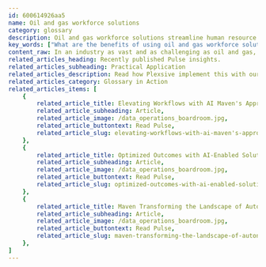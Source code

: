 ```yaml
---
id: 600614926aa5
name: Oil and gas workforce solutions
category: glossary
description: Oil and gas workforce solutions streamline human resource management across hazardous areas, combining digital platforms and analytics to enhance efficiency, safety, and decision-making in the energy sector.
key_words: ["What are the benefits of using oil and gas workforce solutions?", "How do oil and gas workforce solutions enhance productivity?", "What digital platforms are involved in oil and gas workforce solutions?", "How can oil and gas workforce solutions modernize legacy systems?", "What role does business analytics play in oil and gas workforce management?", "How does collaboration software improve oil and gas operations?", "What features of oil and gas workforce solutions support emergency response?", "How do cloud-based services benefit the oil and gas industry's workforce management?", "In what ways can real-time visibility into operations optimize oil and gas labor costs?", "How do oil and gas workforce solutions ensure health and safety in hazardous environments?"]
content_raw: In an industry as vast and as challenging as oil and gas, optimizing the management of human resources can be the key to unlocking greater productivity and value. Oil and gas workforce solutions serve this exact purpose, providing the tools and systems necessary to effectively manage a company's workforce, especially in areas of critical hazards. Oil and gas workforce solutions signify a comprehensive blend of digital platforms such as mobile solutions, business analytics, collaboration software, and cloud-based services. These solutions are designed to modernize legacy systems, meet the industry's specific needs, and promote safer, more efficient operations. The inherent value of these workforce solutions lies in the numerous business benefits they offer. In a sector characterized by a continuous quest for increased efficiency and productivity, the importance of managing the workforce cannot be overstated. These solutions provide real-time visibility into the status of labor, equipment, assets, and ongoing operations, enabling managers to make prompt and informed decisions. Leveraging the power of digital technologies, such solutions can help monitor labor costs, escalate resource utility, and fuel productivity. Additional features, unique to these solutions, support workforce collaboration, oversee crew schedules, streamline workflows, and generate emergency alerts. The capability to dispatch crews for field asset repair and outage restoration is another crucial benefit offered by these solutions. Embracing oil and gas workforce solutions not only helps companies participate actively in the digital transformation era but also aids in upholding the health, safety, and well-being of their workforce. At Maven Technologies, we offer businesses the means to experience the transformative benefits of elite technology implemented by seasoned professionals. Unlock productivity and build value at scale with Maven's oil and gas workforce solutions. Experience the future of operations today.
related_articles_heading: Recently published Pulse insights.
related_articles_subheading: Practical Application
related_articles_description: Read how Plexsive implement this with our clients.
related_articles_category: Glossary in Action
related_articles_items: [
	{
		related_article_title: Elevating Workflows with AI Maven's Approach,
		related_article_subheading: Article,
		related_article_image: /data_operations_boardroom.jpg,
		related_article_buttontext: Read Pulse,
		related_article_slug: elevating-workflows-with-ai-maven's-approach
	},
	{
		related_article_title: Optimized Outcomes with AI-Enabled Solutions,
		related_article_subheading: Article,
		related_article_image: /data_operations_boardroom.jpg,
		related_article_buttontext: Read Pulse,
		related_article_slug: optimized-outcomes-with-ai-enabled-solutions
	},
	{
		related_article_title: Maven Transforming the Landscape of Autonomous Vehicles,
		related_article_subheading: Article,
		related_article_image: /data_operations_boardroom.jpg,
		related_article_buttontext: Read Pulse,
		related_article_slug: maven-transforming-the-landscape-of-autonomous-vehicles
	},
]
---
```

